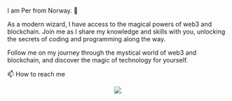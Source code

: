 ### 

I am Per from Norway. 👋

As a modern wizard, I have access to the magical powers of web3 and blockchain. 
Join me as I share my knowledge and skills with you, unlocking the secrets of coding and programming along the way. 

Follow me on my journey through the mystical world of web3 and blockchain, and discover the magic of technology for yourself.

📫 How to reach me 
<p align="center">
  <a href="http://twitter.com/Web3WizardPer">
    <img src="https://img.shields.io/twitter/follow/Web3WizardPer?label=Twitter&logo=twitter&style=for-the-badge&color=blue" />
  </a>
</p>
<!--
**kodevasse/kodevasse** is a ✨ _special_ ✨ repository because its `README.md` (this file) appears on your GitHub profile.

Here are some ideas to get you started:

- 🔭 I’m currently working on ...
- 🌱 I’m currently learning ...
- 👯 I’m looking to collaborate on ...
- 🤔 I’m looking for help with ...
- 💬 Ask me about ...
- 📫 How to reach me: ...
- 😄 Pronouns: ...
- ⚡ Fun fact: ...
-->
